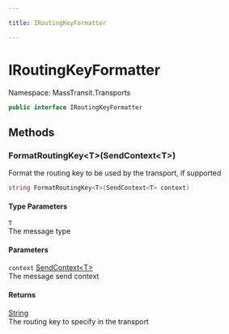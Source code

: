 ```yaml
---

title: IRoutingKeyFormatter

---
```


# IRoutingKeyFormatter

Namespace: MassTransit.Transports

```csharp
public interface IRoutingKeyFormatter
```

## Methods

### **FormatRoutingKey\<T\>(SendContext\<T\>)**

Format the routing key to be used by the transport, if supported

```csharp
string FormatRoutingKey<T>(SendContext<T> context)
```

#### Type Parameters

`T`<br/>
The message type

#### Parameters

`context` [SendContext\<T\>](../../masstransit-abstractions/masstransit/sendcontext-1)<br/>
The message send context

#### Returns

[String](https://learn.microsoft.com/en-us/dotnet/api/system.string)<br/>
The routing key to specify in the transport
